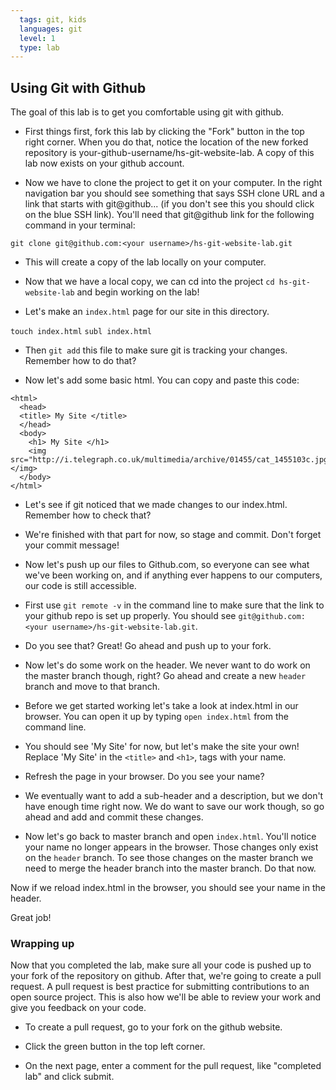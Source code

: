 ```yaml
---
  tags: git, kids 
  languages: git
  level: 1
  type: lab
---
```


## Using Git with Github

The goal of this lab is to get you comfortable using git with github.

* First things first, fork this lab by clicking the "Fork" button in the top right corner. When you do that, notice the location of the new forked repository is your-github-username/hs-git-website-lab. A copy of this lab now exists on your github account.  

* Now we have to clone the project to get it on your computer. In the right navigation bar you should see something that says SSH clone URL and a link that starts with git@github... (if you don't see this you should click on the blue SSH link). You'll need that git@github link for the following command in your terminal:

`git clone git@github.com:<your username>/hs-git-website-lab.git`

* This will create a copy of the lab locally on your computer.

* Now that we have a local copy, we can cd into the project `cd hs-git-website-lab` and begin working on the lab!

* Let's make an `index.html` page for our site in this directory.

`touch index.html`
`subl index.html`

* Then `git add` this file to make sure git is tracking your changes. Remember how to do that?

* Now let's add some basic html. You can copy and paste this code:

```
<html>
  <head>
  <title> My Site </title>
  </head>
  <body>
    <h1> My Site </h1>
    <img src="http://i.telegraph.co.uk/multimedia/archive/01455/cat_1455103c.jpg"></img>
  </body>
</html>
```

* Let's see if git noticed that we made changes to our index.html. Remember how to check that?

* We're finished with that part for now, so stage and commit. Don't forget your commit message!

* Now let's push up our files to Github.com, so everyone can see what we've been working on, and if anything ever happens to our computers, our code is still accessible.

* First use `git remote -v` in the command line to make sure that the link to your github repo is set up properly. You should see `git@github.com:<your username>/hs-git-website-lab.git`.

* Do you see that? Great! Go ahead and push up to your fork.

* Now let's do some work on the header. We never want to do work on the master branch though, right? Go ahead and create a new `header` branch and move to that branch.

* Before we get started working let's take a look at index.html in our browser. You can open it up by typing `open index.html` from the command line. 

* You should see 'My Site' for now, but let's make the site your own! Replace 'My Site' in the `<title>` and `<h1>`, tags with your name. 

* Refresh the page in your browser. Do you see your name?

* We eventually want to add a sub-header and a description, but we don't have enough time right now. We do want to save our work though, so go ahead and add and commit these changes. 

* Now let's go back to master branch and open `index.html`. You'll notice your name no longer appears in the browser. Those changes only exist on the `header` branch. To see those changes on the master branch we need to merge the header branch into the master branch. Do that now.

Now if we reload index.html in the browser, you should see your name in the header.

Great job! 


### Wrapping up

Now that you completed the lab, make sure all your code is pushed up to your fork of the repository on github. After that, we're going to create a pull request. A pull request is best practice for submitting contributions to an open source project. This is also how we'll be able to review your work and give you feedback on your code. 

* To create a pull request, go to your fork on the github website. 

* Click the green button in the top left corner. 

* On the next page, enter a comment for the pull request, like "completed lab" and click submit.
